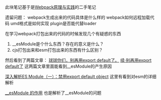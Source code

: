 此块笔记基于是[Webpack原理与实践](https://kaiwu.lagou.com/course/courseInfo.htm?courseId=88#/content)的二手笔记

遗留问题：
webpack生成出来的代码具体是什么样的
webpack如何远程加载代码
umd格式是如何实现
plugin是否能代替loader

在学习webpack打包出来的代码的时候发现几个有疑惑的东西
1. __esModule是个什么东西？存在的意义是什么？
2. cjs打包出来和esm打包出来的东西有什么区别？

然后看到了两篇文章：
[球球你们，别再用export default了。](https://zhuanlan.zhihu.com/p/97737035)
[续·别再用export default了](https://zhuanlan.zhihu.com/p/98101010)
这两篇文章里面能看到__esModule的产生原因

[深入解析ES Module（一）：禁用export default object](https://zhuanlan.zhihu.com/p/40733281)
这里有看到对esm的详细解析

[__esModule 的作用](https://toyobayashi.github.io/2020/06/29/ESModule/)
也是解析了__esModule的问题
